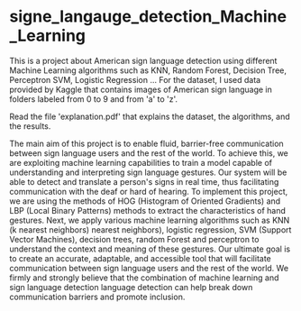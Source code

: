 # signe_langauge_detection_Machine_Learning
This is a project about American sign language detection using different Machine Learning algorithms such as KNN, Random Forest, Decision Tree, Perceptron SVM, Logistic Regression ...
For the dataset, I used data provided by Kaggle that contains images of American sign language in folders labeled from 0 to 9 and from 'a' to 'z'.

Read the file 'explanation.pdf' that explains the dataset, the algorithms, and the results.

The main aim of this project is to enable fluid, barrier-free communication
between sign language users and the rest of the world. To achieve this, we are exploiting
machine learning capabilities to train a model capable of understanding and
interpreting sign language gestures. Our system will be able to detect and
translate a person's signs in real time, thus facilitating communication
with the deaf or hard of hearing.
To implement this project, we are using the methods of HOG (Histogram of Oriented
Gradients) and LBP (Local Binary Patterns) methods to extract the characteristics of hand gestures.
Next, we apply various machine learning algorithms such as KNN (k nearest neighbors)
nearest neighbors), logistic regression, SVM (Support Vector Machines), decision trees, random
Forest and perceptron to understand the context and meaning of these gestures.
Our ultimate goal is to create an accurate, adaptable, and accessible tool that will facilitate
communication between sign language users and the rest of the world. We firmly
and strongly believe that the combination of machine learning and sign language detection
language detection can help break down communication barriers and promote inclusion.
